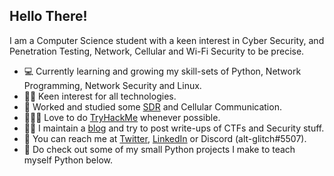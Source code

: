 ## Hello There!

I am a Computer Science student with a keen interest in Cyber Security, and Penetration Testing, Network, Cellular and Wi-Fi Security to be precise. 

- 💻 Currently learning and growing my skill-sets of Python, Network Programming, Network Security and Linux.
- 🙋🏽 Keen interest for all technologies.
- 📶 Worked and studied some [SDR](https://github.com/alt-glitch/SDR-101) and Cellular Communication.
- 👨🏾‍💻 Love to do [TryHackMe](https://tryhackme.com/p/glitch) whenever possible.
- ✍🏽 I maintain a [blog](https://sidb.in) and try to post write-ups of CTFs and Security stuff.
- 📱 You can reach me at [Twitter](https://twitter.com/siddharthdotexe), [LinkedIn](https://www.linkedin.com/in/siddharth-balyan/) or Discord (alt-glitch#5507).
- 🐍 Do check out some of my small Python projects I make to teach myself Python below.

